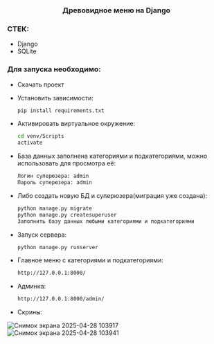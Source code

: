   <h3 align="center">Древовидное меню на Django</h3>
  
### СТЕК:
* Django
* SQLite

### Для запуска необходимо:
* Скачать проект
* Установить зависимости:
  ```sh
  pip install requirements.txt
  ```
* Активировать виртуальное окружение:
  ```sh
  cd venv/Scripts
  activate
  ```
* База данных заполнена категориями и подкатегориями, можно использовать для просмотра её:
    ```sh
    Логин суперюзера: admin
    Пароль суперюзера: admin
    ```
* Либо создать новую БД и суперюзера(миграция уже создана):
    ```sh
    python manage.py migrate
    python manage.py createsuperuser
    Заполнить базу данных любыми категориями и подкатегориями
    ```
  
* Запуск сервера:
    ```sh
    python manage.py runserver
    ```
* Главное меню с категориями и подкатегориями:
    ```sh
    http://127.0.0.1:8000/
    ```
* Админка:
    ```sh
    http://127.0.0.1:8000/admin/
    ```
* Скрины:

  
![Снимок экрана 2025-04-28 103917](https://github.com/user-attachments/assets/f10b7c7e-90e3-4b14-9841-d7fa0e09754d)
![Снимок экрана 2025-04-28 103941](https://github.com/user-attachments/assets/9d5241f3-fdab-4a2f-b909-b744eea92315)
